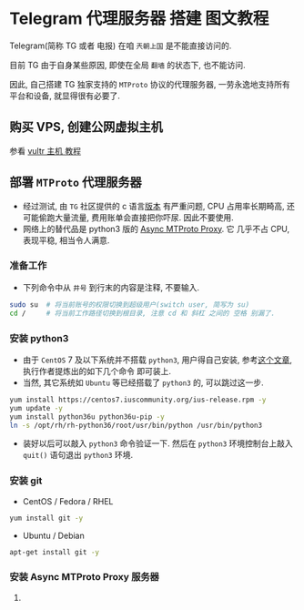 # Telegram 代理服务器 搭建 图文教程

Telegram(简称 TG 或者 电报) 在咱 `兲朝上国` 是不能直接访问的. 

目前 TG 由于自身某些原因, 即使在全局 `翻墙` 的状态下, 也不能访问.

因此, 自己搭建 TG 独家支持的 `MTProto` 协议的代理服务器, 一劳永逸地支持所有平台和设备, 就显得很有必要了.

## 购买 VPS, 创建公网虚拟主机
参看 [vultr 主机 教程](vultr.md#创建虚拟主机) 

## 部署 `MTProto` 代理服务器
- 经过测试, 由 `TG` 社区提供的 c 语言[版本](https://github.com/TelegramMessenger/MTProxy) 有严重问题, CPU 占用率长期畸高, 还可能偷跑大量流量, 费用账单会直接把你吓尿. 因此不要使用.
- 网络上的替代品是 python3 版的 [Async MTProto Proxy](https://github.com/alexbers/mtprotoproxy). 它 几乎不占 CPU, 表现平稳, 相当令人满意.

### 准备工作
- 下列命令中从 `井号` 到行末的内容是注释, 不要输入.
```bash
sudo su  # 将当前账号的权限切换到超级用户(switch user, 简写为 su)
cd /     # 将当前工作路径切换到根目录, 注意 cd 和 斜杠 之间的 空格 别漏了.
```

### 安装 python3 
- 由于 `CentOS` 7 及以下系统并不搭载 `python3`, 用户得自己安装, 参考[这个文章](https://www.scivision.co/python3-centos-install/), 执行作者提炼出的如下几个命令 即可装上. 
- 当然, 其它系统如 `Ubuntu` 等已经搭载了 `python3` 的, 可以跳过这一步.
```bash
yum install https://centos7.iuscommunity.org/ius-release.rpm -y
yum update -y
yum install python36u python36u-pip -y
ln -s /opt/rh/rh-python36/root/usr/bin/python /usr/bin/python3
```
- 装好以后可以敲入 `python3` 命令验证一下. 然后在 `python3` 环境控制台上敲入 `quit()` 语句退出 `python3` 环境.

### 安装 git
- CentOS / Fedora / RHEL
```bash
yum install git -y
```
- Ubuntu / Debian
```bash
apt-get install git -y
```

### 安装 Async MTProto Proxy 服务器

1. 
